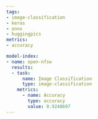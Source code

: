 ```yaml
---
tags:
- image-classification
- keras
- onnx
- huggingpics
metrics:
- accuracy

model-index:
- name: open-nfsw
  results:
  - task:
      name: Image Classification
      type: image-classification
    metrics:
      - name: Accuracy
        type: accuracy
        value: 0.9248697
---
```

